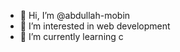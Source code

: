 - 👋 Hi, I’m @abdullah-mobin
- 👀 I’m interested in web development 
- 🌱 I’m currently learning c


<!---
abdullah-mobin/abdullah-mobin is a ✨ special ✨ repository because its `README.md` (this file) appears on your GitHub profile.
You can click the Preview link to take a look at your changes.
--->
